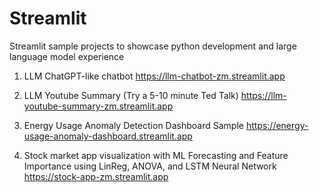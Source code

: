 # Streamlit
Streamlit sample projects to showcase python development and large language model experience

1) LLM ChatGPT-like chatbot
https://llm-chatbot-zm.streamlit.app

2) LLM Youtube Summary (Try a 5-10 minute Ted Talk)
https://llm-youtube-summary-zm.streamlit.app

3) Energy Usage Anomaly Detection Dashboard Sample
https://energy-usage-anomaly-dashboard.streamlit.app

4) Stock market app visualization with ML Forecasting and Feature Importance using LinReg, ANOVA, and LSTM Neural Network
https://stock-app-zm.streamlit.app


